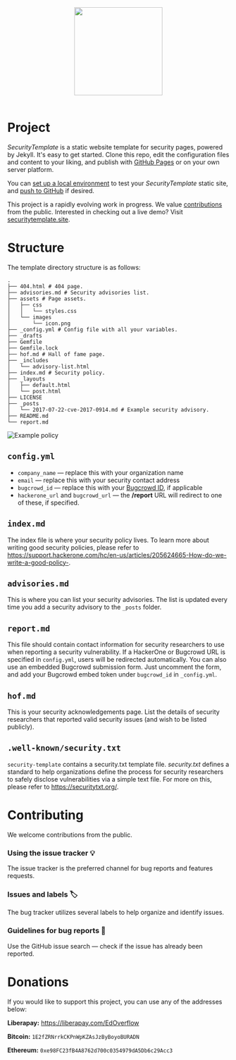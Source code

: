 <div align="center">
<img align="center" src="https://user-images.githubusercontent.com/4115778/32569683-b5075996-c4b9-11e7-8a60-7412bcd7356b.png" height="200"></img>
</div>
<div align="center">
<br/>
</div>
  
# Project

_SecurityTemplate_ is a static website template for security pages, powered by Jekyll. It's easy to get started. Clone this repo, edit the configuration files and content to your liking, and publish with [GitHub Pages](https://pages.github.com) or on your own server platform.

You can [set up a local environment](https://help.github.com/articles/setting-up-your-github-pages-site-locally-with-jekyll/) to test your _SecurityTemplate_ static site, and [push to GitHub](https://help.github.com/articles/using-jekyll-as-a-static-site-generator-with-github-pages/) if desired.

This project is a rapidly evolving work in progress. We value [contributions](https://github.com/EdOverflow/security-template/blob/master/CONTRIBUTING.md) from the public. Interested in checking out a live demo? Visit [securitytemplate.site](https://securitytemplate.site).

# Structure

The template directory structure is as follows:

```
.
├── 404.html # 404 page.
├── advisories.md # Security advisories list.
├── assets # Page assets.
│   ├── css
│   │   └── styles.css
│   └── images
│       └── icon.png
├── _config.yml # Config file with all your variables.
├── _drafts
├── Gemfile
├── Gemfile.lock
├── hof.md # Hall of fame page.
├── _includes
│   └── advisory-list.html
├── index.md # Security policy.
├── _layouts
│   ├── default.html
│   └── post.html
├── LICENSE
├── _posts
│   └── 2017-07-22-cve-2017-0914.md # Example security advisory.
├── README.md
└── report.md
```

![Example policy](https://user-images.githubusercontent.com/4115778/32572136-9d388d50-c4c1-11e7-879c-0de12c411949.png)


## `config.yml`

* `company_name` &mdash; replace this with your organization name
* `email` &mdash; replace this with your security contact address
* `bugcrowd_id` &mdash; replace this with your [Bugcrowd ID](https://docs.bugcrowd.com/v1.0/docs/embedded-submission-form), if applicable
* `hackerone_url` and `bugcrowd_url` &mdash; the <b>/report</b> URL will redirect to one of these, if specified.

## `index.md`

The index file is where your security policy lives. To learn more about writing good security policies, please refer to https://support.hackerone.com/hc/en-us/articles/205624665-How-do-we-write-a-good-policy-.

## `advisories.md`

This is where you can list your security advisories. The list is updated every time you add a security advisory to the `_posts` folder.

## `report.md`

This file should contain contact information for security researchers to use when reporting a security vulnerability. If a HackerOne or Bugcrowd URL is specified in `config.yml`, users will be redirected automatically. You can also use an embedded Bugcrowd submission form. Just uncomment the form, and add your Bugcrowd embed token under `bugcrowd_id` in `_config.yml`.

## `hof.md`

This is your security acknowledgements page. List the details of security researchers that reported valid security issues (and wish to be listed publicly).

## `.well-known/security.txt`

`security-template` contains a security.txt template file. _security.txt_ defines a standard to help organizations define the process for security researchers to safely disclose vulnerabilities via a simple text file. For more on this, please refer to https://securitytxt.org/.

# Contributing

We welcome contributions from the public.

### Using the issue tracker 💡

The issue tracker is the preferred channel for bug reports and features requests.

### Issues and labels 🏷

The bug tracker utilizes several labels to help organize and identify issues.

### Guidelines for bug reports 🐛

Use the GitHub issue search — check if the issue has already been reported.

# Donations

If you would like to support this project, you can use any of the addresses below:

**Liberapay:** https://liberapay.com/EdOverflow

**Bitcoin:** `1E2fZRNrrkCKPnWpKZAsJzByBoyoBURADN`

**Ethereum:** `0xe98FC23fB4A8762d700c0354979dA5Db6c29Acc3`
